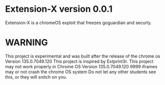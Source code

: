 # Extension-X version 0.0.1
Extension-X is a chromeOS exploit that freezes goguardian and securly.

# WARNING
This project is experimental and was built after the release of the chrome os Version 135.0.7049.120
This project is inspired by Extprint3r.
This project may not work properly in Chrome OS Version 135.0.7049.120
9999 iframes may or not crash the chrome OS system
Do not let any other students see this, or they will snitch on you.
